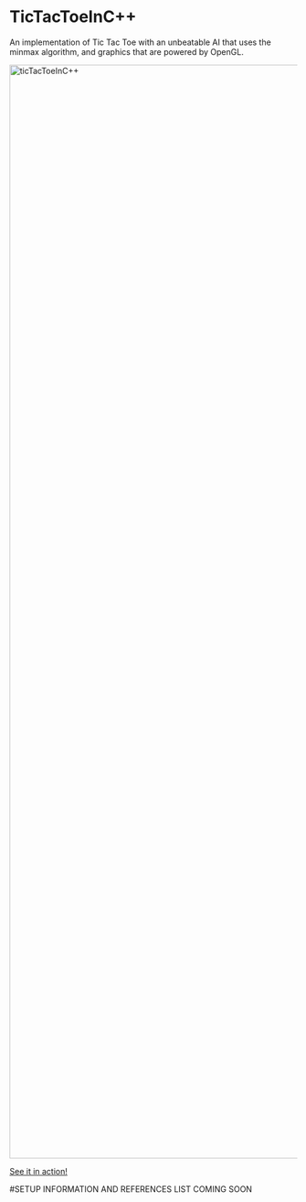 # TicTacToeInC++
An implementation of Tic Tac Toe with an unbeatable AI that uses the minmax algorithm, and graphics that are powered by OpenGL.

<img width="1913" alt="ticTacToeInC++" src="https://user-images.githubusercontent.com/43594702/133703856-63c48b1e-5a13-4743-b1af-2b1bb7af057d.png">

[See it in action!](https://www.youtube.com/watch?v=ZvJK15RH2OE)

#SETUP INFORMATION AND REFERENCES LIST COMING SOON
